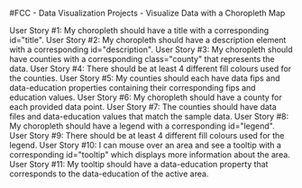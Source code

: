 #FCC - Data Visualization Projects - Visualize Data with a Choropleth Map

User Story #1: My choropleth should have a title with a corresponding id="title".
User Story #2: My choropleth should have a description element with a corresponding id="description". 
User Story #3: My choropleth should have counties with a corresponding class="county" that represents the data. 
User Story #4: There should be at least 4 different fill colours used for the counties. 
User Story #5: My counties should each have data fips and data-education properties containing their corresponding fips and education values. 
User Story #6: My choropleth should have a county for each provided data point. 
User Story #7: The counties should have data files and data-education values that match the sample data.
User Story #8: My choropleth should have a legend with a corresponding id="legend". 
User Story #9: There should be at least 4 different fill colours used for the legend.
User Story #10: I can mouse over an area and see a tooltip with a corresponding id="tooltip" which displays more information about the area. 
User Story #11: My tooltip should have a data-education property that corresponds to the data-education of the active area.
